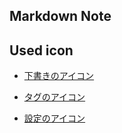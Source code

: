 ## Markdown Note

## Used icon

- [下書きのアイコン](https://www.flaticon.com/free-icon/draft_4673261?term=draft&page=1&position=31&origin=search&related_id=4673261)

- [タグのアイコン](https://www.flaticon.com/free-icon/tag_1946422?term=tag&page=1&position=8&origin=search&related_id=1946422)

- [設定のアイコン](https://www.flaticon.com/free-icon/settings_3524636?term=setting&page=1&position=5&origin=search&related_id=3524636)
